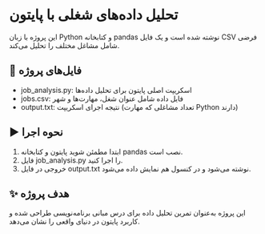 # تحلیل داده‌های شغلی با پایتون

این پروژه با زبان Python و کتابخانه pandas نوشته شده است و یک فایل CSV فرضی شامل مشاغل مختلف را تحلیل می‌کند.

## 📁 فایل‌های پروژه

- job_analysis.py: اسکریپت اصلی پایتون برای تحلیل داده‌ها
- jobs.csv: فایل داده شامل عنوان شغل، مهارت‌ها و شهر
- output.txt: نتیجه اجرای اسکریپت (تعداد مشاغلی که مهارت Python دارند)

## ▶️ نحوه اجرا

1. ابتدا مطمئن شوید پایتون و کتابخانه pandas نصب است.
2. فایل job_analysis.py را اجرا کنید.
3. خروجی در فایل output.txt نوشته می‌شود و در کنسول هم نمایش داده می‌شود.

## ✨ هدف پروژه

این پروژه به‌عنوان تمرین تحلیل داده برای درس مبانی برنامه‌نویسی طراحی شده و کاربرد پایتون در دنیای واقعی را نشان می‌دهد.

